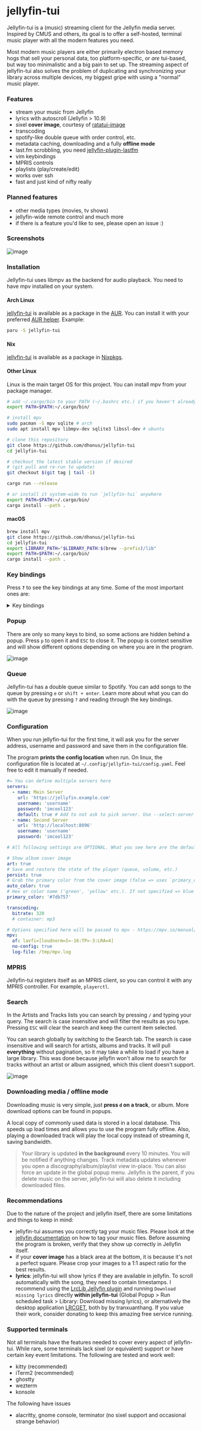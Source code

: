 # jellyfin-tui

Jellyfin-tui is a (music) streaming client for the Jellyfin media server. Inspired by CMUS and others,
its goal is to offer a self-hosted, terminal music player with all the modern features you need.

Most modern music players are either primarily electron based memory hogs that sell your personal data, too platform-specific, or *are* tui-based, but way too minimalistic and a big pain to set up. The streaming aspect of jellyfin-tui also solves the problem of duplicating and synchronizing your library across multiple devices, my biggest gripe with using a "normal" music player.

### Features
- stream your music from Jellyfin
- lyrics with autoscroll (Jellyfin > 10.9)
- sixel **cover image**, courtesy of [ratatui-image](https://github.com/benjajaja/ratatui-image)
- transcoding
- spotify-like double queue with order control, etc.
- metadata caching, downloading and a fully **offline mode**
- last.fm scrobbling, you need [jellyfin-plugin-lastfm](https://github.com/jesseward/jellyfin-plugin-lastfm)
- vim keybindings
- MPRIS controls
- playlists (play/create/edit)
- works over ssh
- fast and just kind of nifty really

### Planned features
- other media types (movies, tv shows)
- jellyfin-wide remote control and much more
- if there is a feature you'd like to see, please open an issue :)

### Screenshots
![image](.github/optimized.gif)

### Installation
Jellyfin-tui uses libmpv as the backend for audio playback. You need to have mpv installed on your system.

#### Arch Linux
[jellyfin-tui](https://aur.archlinux.org/packages/jellyfin-tui/) is available as a package in the [AUR](https://aur.archlinux.org). You can install it with your preferred [AUR helper](https://wiki.archlinux.org/title/AUR_helpers). Example:
```bash
paru -S jellyfin-tui
```

#### Nix
[jellyfin-tui](https://search.nixos.org/packages?channel=unstable&show=jellyfin-tui&from=0&size=50&sort=relevance&type=packages&query=jellyfin-tui) is available as a package in [Nixpkgs](https://search.nixos.org/packages).

#### Other Linux
Linux is the main target OS for this project. You can install mpv from your package manager.
```bash
# add ~/.cargo/bin to your PATH (~/.bashrc etc.) if you haven't already
export PATH=$PATH:~/.cargo/bin/

# install mpv
sudo pacman -S mpv sqlite # arch
sudo apt install mpv libmpv-dev sqlite3 libssl-dev # ubuntu
```
```bash
# clone this repository
git clone https://github.com/dhonus/jellyfin-tui
cd jellyfin-tui

# checkout the latest stable version if desired
# (git pull and re-run to update)
git checkout $(git tag | tail -1)

cargo run --release

# or install it system-wide to run `jellyfin-tui` anywhere
export PATH=$PATH:~/.cargo/bin/
cargo install --path .
```

#### macOS
```bash
brew install mpv
git clone https://github.com/dhonus/jellyfin-tui
cd jellyfin-tui
export LIBRARY_PATH="$LIBRARY_PATH:$(brew --prefix)/lib"
export PATH=$PATH:~/.cargo/bin/
cargo install --path .
```
### Key bindings
Press **`?`** to see the key bindings at any time. Some of the most important ones are:

<details>
<summary>Key bindings</summary>
<br>

|key|alt|action|
|---|---|---|
|space||play / pause|
|enter||start playing selected|
|up / down|k / j|navigate **up** / **down**|
|tab||cycle between **Artist** & **Track** lists|
|shift + tab||cycle further to **Lyrics** & **Queue**|
|p||show **command prompt**|
|a / A||skip to next / previous **album**, or next in Artists, alphabetically|
|1,2,3,...|F1,F2,F3,...|switch tab >> F1 - **Library**, F2 - **Search**|
|F1|ESC|return to **Library** tab|
|left / right|r / s|seek +/- 5s|
|. / ,|< / >|seek +/- 1m|
|d||download track / album / playlist|
|n||next track|
|N||previous track; if over 5s plays current track from the start|
|+ -||volume up / down|
|ctrl + e|ctrl + enter|play next|
|e|shift + enter|enqueue (play last)|
|E||clear queue|
|DELETE||remove from queue|
|x||stop playback|
|X||reset the program|
|T||toggle transcode (applies to newly added songs, not whole queue)|
|q|^C|quit|

</details>

### Popup
There are only so many keys to bind, so some actions are hidden behind a popup. Press `p` to open it and `ESC` to close it. The popup is context sensitive and will show different options depending on where you are in the program.

![image](.github/popup.png)

### Queue
Jellyfin-tui has a double queue similar to Spotify. You can add songs to the queue by pressing `e` or `shift + enter`. Learn more about what you can do with the queue by pressing `?` and reading through the key bindings.

![image](.github/queue.png)

### Configuration
When you run jellyfin-tui for the first time, it will ask you for the server address, username and password and save them in the configuration file.

The program **prints the config location** when run. On linux, the configuration file is located at `~/.config/jellyfin-tui/config.yaml`. Feel free to edit it manually if needed.
```yaml
#= You can define multiple servers here
servers:
  - name: Main Server
    url: 'https://jellyfin.example.com'
    username: 'username'
    password: 'imcool123'
    default: true # Add to not ask to pick server. Use --select-server to override
  - name: Second Server
    url: 'http://localhost:8096'
    username: 'username'
    password: 'imcool123'

# All following settings are OPTIONAL. What you see here are the defaults.

# Show album cover image
art: true
# Save and restore the state of the player (queue, volume, etc.)
persist: true
# Grab the primary color from the cover image (false => uses `primary_color` instead)
auto_color: true
# Hex or color name ('green', 'yellow' etc.). If not specified => blue is used.
primary_color: '#7db757'

transcoding:
  bitrate: 320
  # container: mp3

# Options specified here will be passed to mpv - https://mpv.io/manual/master/#options
mpv:
  af: lavfi=[loudnorm=I=-16:TP=-3:LRA=4]
  no-config: true
  log-file: /tmp/mpv.log
```

### MPRIS
Jellyfin-tui registers itself as an MPRIS client, so you can control it with any MPRIS controller. For example, `playerctl`.

### Search

In the Artists and Tracks lists you can search by pressing `/` and typing your query. The search is case insensitive and will filter the results as you type. Pressing `ESC` will clear the search and keep the current item selected.

You can search globally by switching to the Search tab. The search is case insensitive and will search for artists, albums and tracks. It will pull **everything** without pagination, so it may take a while to load if you have a large library. This was done because jellyfin won't allow me to search for tracks without an artist or album assigned, which this client doesn't support.

![image](.github/search.png)

### Downloading media / offline mode

Downloading music is very simple, just **press `d` on a track**, or album. More download options can be found in popups.

A local copy of commonly used data is stored in a local database. This speeds up load times and allows you to use the program fully offline. Also, playing a downloaded track will play the local copy instead of streaming it, saving bandwidth.
> Your library is updated **in the background** every 10 minutes. You will be notified if anything changes. Track metadata updates whenever you open a discography/album/playlist view in-place. You can also force an update in the global popup menu. Jellyfin is the parent, if you delete music on the server, jellyfin-tui will also delete it including downloaded files.

### Recommendations
Due to the nature of the project and jellyfin itself, there are some limitations and things to keep in mind:
- jellyfin-tui assumes you correctly tag your music files. Please look at the [jellyfin documentation](https://jellyfin.org/docs/general/server/media/music/) on how to tag your music files. Before assuming the program is broken, verify that they show up correctly in Jellyfin itself.
- if your **cover image** has a black area at the bottom, it is because it's not a perfect square. Please crop your images to a 1:1 aspect ratio for the best results.
- **lyrics**: jellyfin-tui will show lyrics if they are available in jellyfin. To scroll automatically with the song, they need to contain timestamps. I recommend using the [LrcLib Jellyfin plugin](https://github.com/jellyfin/jellyfin-plugin-lrclib) and running `Download missing lyrics` directly **within jellyfin-tui** (Global Popup > Run scheduled task > Library: Download missing lyrics), or alternatively the desktop application [LRCGET](https://github.com/tranxuanthang/lrcget), both by by tranxuanthang. If you value their work, consider donating to keep this amazing free service running.

### Supported terminals
Not all terminals have the features needed to cover every aspect of jellyfin-tui. While rare, some terminals lack sixel (or equivalent) support or have certain key event limitations. The following are tested and work well:
- kitty (recommended)
- iTerm2 (recommended)
- ghostty
- wezterm
- konsole

The following have issues
- alacritty, gnome console, terminator (no sixel support and occasional strange behavior)
